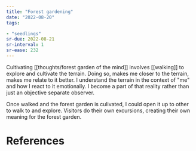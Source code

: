 ```yaml
---
title: "Forest gardening"
date: "2022-08-20"
tags:

- "seedlings"
sr-due: 2022-08-21
sr-interval: 1
sr-ease: 232
---
```


Cultivating [[thoughts/forest garden of the mind]] involves [[walking]] to explore and cultivate the terrain. Doing so, makes me closer to the terrain, makes me relate to it better. I understand the terrain in the context of "me" and how I react to it emotionally. I become a part of that reality rather than just an objective separate observer.

Once walked and the forest garden is culivated, I could open it up to other to walk to and explore. Visitors do their own excursions, creating their own meaning for the forest garden.

# References